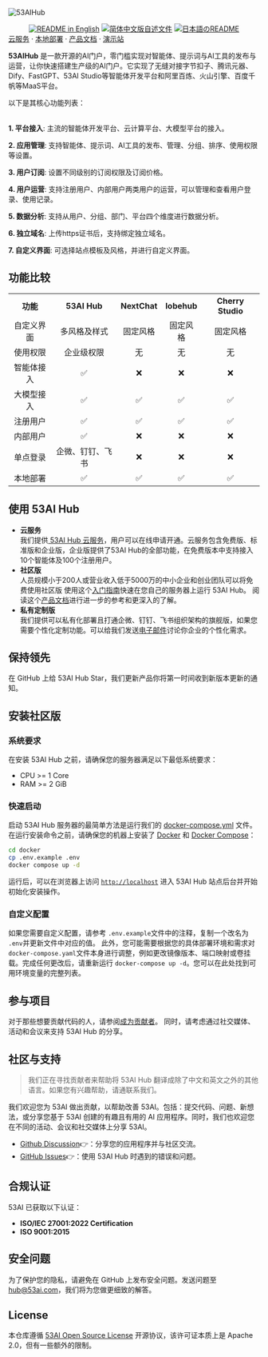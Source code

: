![53AIHub](https://oss.ibos.cn/53ai/common/53AIHub_banner.png)

<div align="center">
  <a href="./README.md"><img alt="README in English" src="https://img.shields.io/badge/English-d9d9d9"></a>
  <a href="./README_CN.md"><img alt="简体中文版自述文件" src="https://img.shields.io/badge/简体中文-d9d9d9"></a>
  <a href="./README_JA.md"><img alt="日本語のREADME" src="https://img.shields.io/badge/日本語-d9d9d9"></a>
</div>
<div>
<a href="https://hub.53ai.com">云服务</a> ·
<a href="https://docs.53ai.com/%E5%85%A5%E9%97%A8/%E6%9C%AC%E5%9C%B0%E9%83%A8%E7%BD%B2">本地部署</a> ·
<a href="https://docs.53ai.com/">产品文档</a> ·
<a href="https://aihub.53ai.com">演示站</a>

</div>

**53AIHub** 是一款开源的AI门户，零门槛实现对智能体、提示词与AI工具的发布与运营，让你快速搭建生产级的AI门户。它实现了无缝对接字节扣子、腾讯元器、Dify、FastGPT、53AI Studio等智能体开发平台和阿里百炼、火山引擎、百度千帆等MaaS平台。

以下是其核心功能列表： </br> </br>

**1. 平台接入**:
主流的智能体开发平台、云计算平台、大模型平台的接入。

**2. 应用管理**:
支持智能体、提示词、AI工具的发布、管理、分组、排序、使用权限等设置。

**3. 用户订阅**:
设置不同级别的订阅权限及订阅价格。

**4. 用户运营**:
支持注册用户、内部用户两类用户的运营，可以管理和查看用户登录、使用记录。

**5. 数据分析**:
支持从用户、分组、部门、平台四个维度进行数据分析。

**6. 独立域名**:
上传https证书后，支持绑定独立域名。

**7. 自定义界面**:
可选择站点模板及风格，并进行自定义界面。

## 功能比较

<table style="width:100%;">
  <tr>
    <th align="center">功能</th>
    <th align="center">53AI Hub</th>
    <th align="center">NextChat</th>
    <th align="center">lobehub</th>
    <th align="center">Cherry Studio</th>
  </tr>
  <tr>
    <td align="center">自定义界面</td>
    <td align="center">多风格及样式</td>
    <td align="center">固定风格</td>
    <td align="center">固定风格</td>
    <td align="center">固定风格</td>
  </tr>
  <tr>
    <td align="center">使用权限</td>
    <td align="center">企业级权限</td>
    <td align="center">无</td>
    <td align="center">无</td>
    <td align="center">无</td>
  </tr>
  <tr>
    <td align="center">智能体接入</td>
    <td align="center">✅</td>
    <td align="center">❌</td>
    <td align="center">❌</td>
    <td align="center">❌</td>
  </tr>
  <tr>
    <td align="center">大模型接入</td>
    <td align="center">✅</td>
    <td align="center">✅</td>
    <td align="center">✅</td>
    <td align="center">✅</td>
  </tr>
  <tr>
    <td align="center">注册用户</td>
    <td align="center">✅</td>
    <td align="center">✅</td>
    <td align="center">✅</td>
    <td align="center">✅</td>
  </tr>
  <tr>
    <td align="center">内部用户</td>
    <td align="center">✅</td>
    <td align="center">❌</td>
    <td align="center">❌</td>
    <td align="center">❌</td>
  </tr>
  <tr>
    <td align="center">单点登录</td>
    <td align="center">企微、钉钉、飞书</td>
    <td align="center">❌</td>
    <td align="center">❌</td>
    <td align="center">❌</td>
  </tr>
  <tr>
    <td align="center">本地部署</td>
    <td align="center">✅</td>
    <td align="center">✅</td>
    <td align="center">✅</td>
    <td align="center">✅</td>
  </tr>
</table>

## 使用 53AI Hub

* **云服务 </br>**
  我们提供[ 53AI Hub 云服务](https://hub.53ai.com)，用户可以在线申请开通。云服务包含免费版、标准版和企业版，企业版提供了53AI Hub的全部功能，在免费版本中支持接入10个智能体及100个注册用户。
* **社区版</br>**
  人员规模小于200人或营业收入低于5000万的中小企业和创业团队可以将免费使用社区版
  使用这个[入门指南](https://docs.53ai.com/%E5%85%A5%E9%97%A8/%E6%AC%A2%E8%BF%8E%E4%BD%BF%E7%94%A8)快速在您自己的服务器上运行 53AI Hub。
  阅读这个[产品文档](https://docs.53ai.com)进行进一步的参考和更深入的了解。
* **私有定制版</br>**
  我们提供可以私有化部署且打通企微、钉钉、飞书组织架构的旗舰版，如果您需要个性化定制功能。可以给我们发送[电子邮件](mailto\:hub@53ai.com?subject=\[GitHub]商业授权)讨论你企业的个性化需求。 </br>

## 保持领先

在 GitHub 上给 53AI Hub Star，我们更新产品你将第一时间收到新版本更新的通知。

## 安装社区版

### 系统要求

在安装 53AI Hub 之前，请确保您的服务器满足以下最低系统要求：

* CPU >= 1 Core
* RAM >= 2 GiB

### 快速启动

启动 53AI Hub 服务器的最简单方法是运行我们的 [docker-compose.yml](docker/docker-compose.yaml) 文件。在运行安装命令之前，请确保您的机器上安装了 [Docker](https://docs.docker.com/get-docker/) 和 [Docker Compose](https://docs.docker.com/compose/install/)：

```bash
cd docker
cp .env.example .env
docker compose up -d
```

运行后，可以在浏览器上访问 [`http://localhost`](http://localhost) 进入 53AI Hub 站点后台并开始初始化安装操作。

### 自定义配置

如果您需要自定义配置，请参考 `.env.example`文件中的注释，复制一个改名为 `.env`并更新文件中对应的值。
此外，您可能需要根据您的具体部署环境和需求对 `docker-compose.yaml`文件本身进行调整，例如更改镜像版本、端口映射或卷挂载。完成任何更改后，请重新运行 `docker-compose up -d`。您可以在此处找到可用环境变量的完整列表。

## 参与项目

对于那些想要贡献代码的人，请参阅[成为贡献者](https://docs.53ai.com/%E7%A4%BE%E5%8C%BA/%E6%88%90%E4%B8%BA%E8%B4%A1%E7%8C%AE%E8%80%85)。
同时，请考虑通过社交媒体、活动和会议来支持 53AI Hub 的分享。

## 社区与支持

> 我们正在寻找贡献者来帮助将 53AI Hub 翻译成除了中文和英文之外的其他语言。如果您有兴趣帮助，请通联系我们。

我们欢迎您为 53AI 做出贡献，以帮助改善 53AI。包括：提交代码、问题、新想法，或分享您基于 53AI 创建的有趣且有用的 AI 应用程序。同时，我们也欢迎您在不同的活动、会议和社交媒体上分享 53AI。

* [Github Discussion](https://github.com/53ai/53aihub/discussions)👉：分享您的应用程序并与社区交流。
* [GitHub Issues](https://github.com/53ai/53aihub/issues)👉：使用 53AI Hub 时遇到的错误和问题。

## 合规认证

53AI 已获取以下认证：

* **ISO/IEC 27001:2022  Certification**
* **ISO 9001:2015**

## 安全问题

为了保护您的隐私，请避免在 GitHub 上发布安全问题。发送问题至 <hub@53ai.com>，我们将为您做更细致的解答。

## License

本仓库遵循 [53AI Open Source License](https://docs.53ai.com/%E5%85%A5%E9%97%A8/%E5%BC%80%E6%BA%90%E8%AE%B8%E5%8F%AF%E5%8D%8F%E8%AE%AE) 开源协议，该许可证本质上是 Apache 2.0，但有一些额外的限制。

